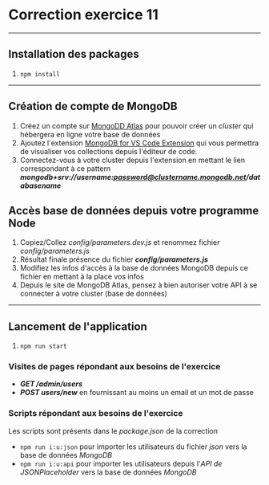 # Correction exercice 11

---

## Installation des packages

1. `npm install`

---

## Création de compte de MongoDB
1. Créez un compte sur [MongoDD Atlas](https://www.mongodb.com/cloud/atlas/register) pour pouvoir créer un *cluster* qui hébergera en ligne votre base de données
2. Ajoutez l'extension [MongoDB for VS Code Extension](https://www.mongodb.com/docs/mongodb-vscode/) qui vous permettra de visualiser vos collections depuis l'éditeur de code.
3. Connectez-vous à votre cluster depuis l'extension en mettant le lien  correspondant à ce pattern ***mongodb+srv://username:password@clustername.mongodb.net/databasename***

## Accès base de données depuis votre programme Node

1. Copiez/Collez *config/parameters.dev.js* et renommez fichier *config/parameters.js*
2. Résultat finale présence du fichier ***config/parameters.js***
3. Modifiez les infos d'accès à la base de données MongoDB depuis ce fichier en mettant à la place vos infos
4. Depuis le site de MongoDB Atlas, pensez à bien autoriser votre API à se connecter à votre cluster (base de données)

---

## Lancement de l'application

1. `npm run start`

### Visites de pages répondant aux besoins de l'exercice

- ***GET /admin/users***
- ***POST users/new*** en fournissant au moins un email et un mot de passe

### Scripts répondant aux besoins de l'exercice

Les scripts sont présents dans le *package.json* de la correction

- `npm run i:u:json` pour importer les utilisateurs du fichier *json* vers la base de données *MongoDB*
- `npm run i:u:api` pour importer les utilisateurs depuis l'*API de JSONPlaceholder* vers la base de données *MongoDB*